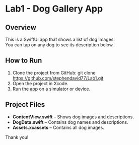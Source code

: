 # Lab1 - Dog Gallery App

## Overview

This is a SwiftUI app that shows a list of dog images.  
You can tap on any dog to see its description below.

## How to Run

1. Clone the project from GitHub:
git clone https://github.com/stephendavid77/Lab1.git
2. Open the project in Xcode.
3. Run the app on a simulator or device.

## Project Files

- **ContentView.swift** – Shows dog images and descriptions.
- **DogData.swift** – Contains dog names and descriptions.
- **Assets.xcassets** – Contains all dog images.

Thank you!
